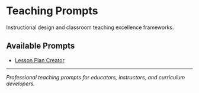 # Teaching Prompts

Instructional design and classroom teaching excellence frameworks.

## Available Prompts

- [Lesson Plan Creator](./lesson-plan-creator.md)

---

*Professional teaching prompts for educators, instructors, and curriculum developers.*